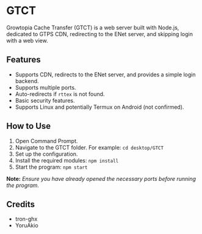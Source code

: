 # GTCT
Growtopia Cache Transfer (GTCT) is a web server built with Node.js, dedicated to GTPS CDN, redirecting to the ENet server, and skipping login with a web view.

## Features
- Supports CDN, redirects to the ENet server, and provides a simple login backend.
- Supports multiple ports.
- Auto-redirects if `rttex` is not found.
- Basic security features.
- Supports Linux and potentially Termux on Android (not confirmed).

## How to Use
1. Open Command Prompt.
2. Navigate to the GTCT folder. For example: `cd desktop/GTCT`
3. Set up the configuration.
4. Install the required modules: `npm install`
5. Start the program: `npm start`

**Note:** _Ensure you have already opened the necessary ports before running the program._

## Credits
- tron-ghx
- YoruAkio